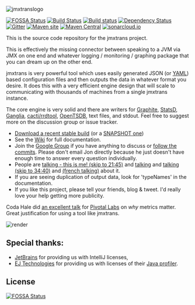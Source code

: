 ![jmxtranslogo](http://www.jmxtrans.org/assets/img/jmxtrans-logo.gif)

[![FOSSA Status](https://app.fossa.io/api/projects/git%2Bgithub.com%2Fjmxtrans%2Fjmxtrans.svg?type=shield)](https://app.fossa.io/projects/git%2Bgithub.com%2Fjmxtrans%2Fjmxtrans?ref=badge_shield)
[![Build Status](https://secure.travis-ci.org/jmxtrans/jmxtrans.png?branch=master)](http://travis-ci.org/jmxtrans/jmxtrans)
[![Build status](https://ci.appveyor.com/api/projects/status/7g88sgeglsm7st17?svg=true)](https://ci.appveyor.com/project/gquintana/jmxtrans)
[![Dependency Status](https://www.versioneye.com/user/projects/5421de9e3a8c2f2b8b000056/badge.svg?style=flat)](https://www.versioneye.com/user/projects/5421de9e3a8c2f2b8b000056)
[![Gitter](https://badges.gitter.im/Join%20Chat.svg)](https://gitter.im/jmxtrans/jmxtrans?utm_source=badge&utm_medium=badge&utm_campaign=pr-badge&utm_content=badge)
[![Maven site](https://img.shields.io/badge/Maven-site-blue.svg)](http://www.jmxtrans.org/jmxtrans/)
[![Maven Central](https://maven-badges.herokuapp.com/maven-central/org.jmxtrans/jmxtrans/badge.svg)](https://maven-badges.herokuapp.com/maven-central/org.jmxtrans/jmxtrans)
[![sonarcloud.io](https://img.shields.io/badge/sonarcloud-quality-lightgrey.svg)](https://sonarcloud.io/dashboard?id=org.jmxtrans%3Ajmxtrans-parent)

This is the source code repository for the jmxtrans project.

This is effectively the missing connector between speaking to a JVM via JMX on one end and whatever logging / monitoring / graphing package that you can dream up on the other end.

jmxtrans is very powerful tool which uses easily generated JSON (or [YAML](https://github.com/jmxtrans/jmxtrans/blob/master/jmxtrans/tools/yaml2jmxtrans.py)) based configuration files and then outputs the data in whatever format you desire. It does this with a very efficient engine design that will scale to communicating with thousands of machines from a single jmxtrans instance.

The core engine is very solid and there are writers for [Graphite](http://graphite.wikidot.com/), [StatsD](https://github.com/etsy/statsd), [Ganglia](http://ganglia.sourceforge.net/), [cacti/rrdtool](http://www.cacti.net/), [OpenTSDB](http://opentsdb.net/), text files, and stdout. Feel free to suggest more on the discussion group or issue tracker.

  * [Download a recent stable build](https://repo1.maven.org/maven2/org/jmxtrans/jmxtrans/) (or a [SNAPSHOT one](https://oss.sonatype.org/content/repositories/snapshots/org/jmxtrans/jmxtrans/))
  * See the [Wiki](https://github.com/jmxtrans/jmxtrans/wiki) for full documentation.
  * Join the [Google Group](http://groups.google.com/group/jmxtrans) if you have anything to discuss or [follow the commits](http://groups.google.com/group/jmxtrans-commits). Please don't email Jon directly because he just doesn't have enough time to answer every question individually.
  * People are [talking - this is me! (skip to 21:45)](http://www.justin.tv/kctv88/b/290736874) and [talking](http://www.slideshare.net/cyrille.leclerc/paris-devops-monitoring-and-feature-toggle-pattern-with-jmx) and [talking (skip to 34:40)](http://www.justin.tv/kctv88/b/288229232) and [(french talking)](http://www.slideshare.net/henri.gomez/devops-retour-dexprience-marsjug-du-29-juin-2011) about it.
  * If you are seeing duplication of output data, look for 'typeNames' in the documentation.
  * If you like this project, please tell your friends, blog & tweet. I'd really love your help getting more publicity.

Coda Hale did [an excellent talk](http://pivotallabs.com/talks/139-metrics-metrics-everywhere) for [Pivotal Labs](http://pivotallabs.com/) on *why* metrics matter. Great justification for using a tool like jmxtrans.

![render](http://jmxtrans.googlecode.com/svn/wiki/render.png)

## Special thanks:

* [JetBrains](https://www.jetbrains.com/buy/opensource/) for providing us with IntelliJ licenses,
* [EJ Technologies](https://www.ej-technologies.com/) for providing us with licenses of their [Java profiler](https://www.ej-technologies.com/products/jprofiler/overview.html).


## License
[![FOSSA Status](https://app.fossa.io/api/projects/git%2Bgithub.com%2Fjmxtrans%2Fjmxtrans.svg?type=large)](https://app.fossa.io/projects/git%2Bgithub.com%2Fjmxtrans%2Fjmxtrans?ref=badge_large)
